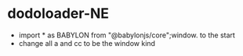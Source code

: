 # dodoloader-NE
+ import * as BABYLON from "@babylonjs/core";window. to the start
+ change all a and cc to be the window kind